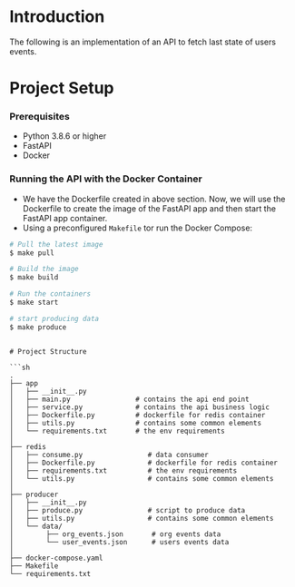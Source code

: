 # Introduction

The following is an implementation of an API to fetch last state of users events.

# Project Setup

### Prerequisites

- Python 3.8.6 or higher
- FastAPI
- Docker

### Running the API with the Docker Container

- We have the Dockerfile created in above section. Now, we will use the Dockerfile to create the image of the FastAPI app and then start the FastAPI app container.
- Using a preconfigured `Makefile` tor run the Docker Compose:

```sh
# Pull the latest image
$ make pull

# Build the image
$ make build

# Run the containers
$ make start

# start producing data
$ make produce
```


```

# Project Structure

```sh
.
├── app
│   ├── __init__.py
│   ├── main.py                # contains the api end point
│   ├── service.py             # contains the api business logic
│   ├── Dockerfile.py          # dockerfile for redis container
│   ├── utils.py               # contains some common elements  
│   └── requirements.txt       # the env requirements
│ 
├── redis
│   ├── consume.py                # data consumer
│   ├── Dockerfile.py             # dockerfile for redis container
│   ├── requirements.txt          # the env requirements
│   └── utils.py                  # contains some common elements
│ 
├── producer
│   ├── __init__.py
│   ├── produce.py                # script to produce data
│   ├── utils.py                  # contains some common elements
│   └── data/ 
│        ├── org_events.json       # org events data  
│        └── user_events.json      # users events data   
│           
├── docker-compose.yaml
├── Makefile
└── requirements.txt
```
